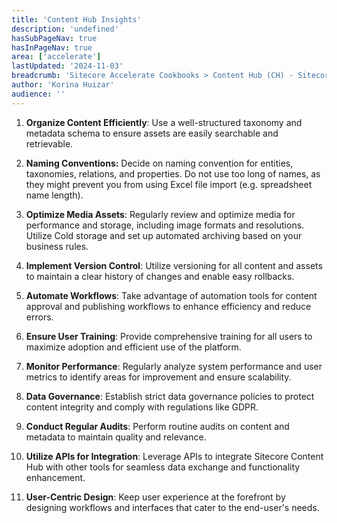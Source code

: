 ```yaml
---
title: 'Content Hub Insights'
description: 'undefined'
hasSubPageNav: true
hasInPageNav: true
area: ['accelerate']
lastUpdated: '2024-11-03'
breadcrumb: 'Sitecore Accelerate Cookbooks > Content Hub (CH) - Sitecore Recipes > CH Pre-Development'
author: 'Korina Huizar'
audience: ''
---
```

1.  **Organize Content Efficiently**: Use a well-structured taxonomy and metadata schema to ensure assets are easily searchable and retrievable.
    
2.  **Naming Conventions:** Decide on naming convention for entities, taxonomies, relations, and properties. Do not use too long of names, as they might prevent you from using Excel file import (e.g. spreadsheet name length).
    
3.  **Optimize Media Assets**: Regularly review and optimize media for performance and storage, including image formats and resolutions. Utilize Cold storage and set up automated archiving based on your business rules.
    
4.  **Implement Version Control**: Utilize versioning for all content and assets to maintain a clear history of changes and enable easy rollbacks.
    
5.  **Automate Workflows**: Take advantage of automation tools for content approval and publishing workflows to enhance efficiency and reduce errors.
    
6.  **Ensure User Training**: Provide comprehensive training for all users to maximize adoption and efficient use of the platform.
    
7.  **Monitor Performance**: Regularly analyze system performance and user metrics to identify areas for improvement and ensure scalability.
    
8.  **Data Governance**: Establish strict data governance policies to protect content integrity and comply with regulations like GDPR.
    
9.  **Conduct Regular Audits**: Perform routine audits on content and metadata to maintain quality and relevance.
    
10.  **Utilize APIs for Integration**: Leverage APIs to integrate Sitecore Content Hub with other tools for seamless data exchange and functionality enhancement.
    
11.  **User-Centric Design**: Keep user experience at the forefront by designing workflows and interfaces that cater to the end-user's needs.